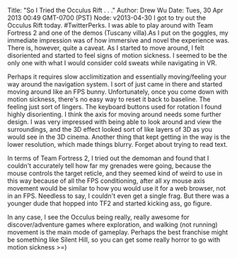 Title: "So I Tried the Occulus Rift . . ."
Author: Drew Wu
Date: Tues, 30 Apr 2013 00:49 GMT-0700 (PST)
Node: v2013-04-30
I got to try out the Occulus Rift today. #TwitterPerks. I was able to play around with Team Fortress 2 and one of the demos (Tuscany villa).As I put on the goggles, my immediate impression was of how immersive and novel the experience was. There is, however, quite a caveat. As I started to move around, I felt disoriented and started to feel signs of motion sickness. I seemed to be the only one with what I would consider cold sweats while navigating in VR.

Perhaps it requires slow acclimitization and essentially moving/feeling your way around the navigation system. I sort of just came in there and started moving around like an FPS bunny. Unfortunately, once you come down with motion sickness, there's no easy way to reset it back to baseline. The feeling just sort of lingers. The keyboard buttons used for rotation I found highly disorienting. I think the axis for moving around needs some further design. I was very impressed with being able to look around and view the surroundings, and the 3D effect looked sort of like layers of 3D as you would see in the 3D cinema. Another thing that kept getting in the way is the lower resolution, which made things blurry. Forget about trying to read text.

In terms of Team Fortress 2, I tried out the demoman and found that I couldn't accurately tell how far my grenades were going, because the mouse controls the target reticle, and they seemed kind of weird to use in this way because of all the FPS conditioning, after all xy mouse axis movement would be similar to how you would use it for a web browser, not in an FPS. Needless to say, I couldn't even get a single frag. But
there was a younger dude that hopped into TF2 and started kicking ass, go figure.

In any case, I see the Occulus being really, really awesome for discover/adventure games where exploration, and walking (not running) movement is the main mode of gameplay. Perhaps the best franchise might be something like Silent Hill, so you can get some really horror to go with motion sickness >=)
